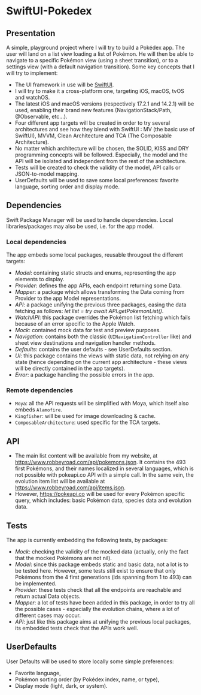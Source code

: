# SwiftUI-Pokedex

## Presentation

A simple, playground project where I will try to build a Pokédex app. The user will land on a list view loading a list of Pokémon. He will then be able to navigate to a specific Pokémon view (using a sheet transition), or to a settings view (with a default navigation transition).
Some key concepts that I will try to implement:

- The UI framework in use will be [SwiftUI](https://developer.apple.com/xcode/swiftui/). 
- I will try to make it a cross-platform one, targeting iOS, macOS, tvOS and watchOS.
- The latest iOS and macOS versions (respectively 17.2.1 and 14.2.1) will be used, enabling their brand new features (NavigationStack/Path, @Observable, etc...).
- Four different app targets will be created in order to try several architectures and see how they blend with SwiftUI : MV (the basic use of SwiftUI), MVVM, Clean Architecture and TCA (The Composable Architecture).
- No matter which architecture will be chosen, the SOLID, KISS and DRY programming concepts will be followed. Especially, the model and the API will be isolated and independent from the rest of the architecture.
- Tests will be created to check the validity of the model, API calls or JSON-to-model mapping.
- UserDefaults will be used to save some local preferences: favorite language, sorting order and display mode.

## Dependencies

Swift Package Manager will be used to handle dependencies. Local libraries/packages may also be used, i.e. for the app model.

### Local dependencies

The app embeds some local packages, reusable througout the different targets:

- *Model*: containing static structs and enums, representing the app elements to display.
- *Provider*: defines the app APIs, each endpoint returning some Data.
- *Mapper*: a package which allows transforming the Data coming from Provider to the app Model representations.
- *API*: a package unifying the previous three packages, easing the data fetching as follows: *let list = try await API.getPokemonList()*.
- *WatchAPI*: this package overrides the Pokémon list fetching which fails because of an error specific to the Apple Watch.
- *Mock*: contained mock data for test and preview purposes.
- *Navigation*: contains both the classic (`UINavigationController` like) and sheet view destinations and navigation handler methods.
- *Defaults*: contains the user defaults - see UserDefaults section.
- *UI*: this package contains the views with static data, not relying on any state (hence depending on the current app architecture - these views will be directly contained in the app targets).
- *Error*: a package handling the possible errors in the app. 

### Remote dependencies

- `Moya`: all the API requests will be simplified with Moya, which itself also embeds `Alamofire`.
- `Kingfisher`: will be used for image downloading & cache.
- `ComposableArchitecture`: used specific for the TCA targets.

## API

- The main list content will be available from my website, at https://www.robbeyroad.com/api/pokemons.json. It contains the 493 first Pokémons, and their names localized in several languages, which is not possible with pokeapi.co API with a simple call. In the same vein, the evolution item list will be available at https://www.robbeyroad.com/api/items.json.
- However, https://pokeapi.co will be used for every Pokémon specific query, which includes: basic Pokémon data, species data and evolution data. 

## Tests

The app is currently embedding the following tests, by packages:

- *Mock*: checking the validity of the mocked data (actually, only the fact that the mocked Pokémons are not nil). 
- *Model*: since this package embeds static and basic data, not a lot is to be tested here. However, some tests still exist to ensure that only Pokémons from the 4 first generations (ids spanning from 1 to 493) can be implemented.
- *Provider*: these tests check that all the endpoints are reachable and return actual Data objects.
- *Mapper*: a lot of tests have been added in this package, in order to try all the possible cases - especially the evolution chains, where a lot of different cases may occur.
- *API*: just like this package aims at unifying the previous local packages, its embedded tests check that the APIs work well. 

## UserDefaults

User Defaults will be used to store locally some simple preferences: 

- Favorite language,
- Pokémon sorting order (by Pokédex index, name, or type),
- Display mode (light, dark, or system).
